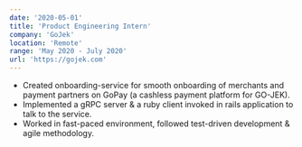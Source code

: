 ```yaml
---
date: '2020-05-01'
title: 'Product Engineering Intern'
company: 'GoJek'
location: 'Remote'
range: 'May 2020 - July 2020'
url: 'https://gojek.com'
---
```


- Created onboarding-service for smooth onboarding of merchants and payment partners on GoPay (a cashless payment platform for GO-JEK).
- Implemented a gRPC server & a ruby client invoked in rails application to talk to the service.
- Worked in fast-paced environment, followed test-driven development & agile methodology.
